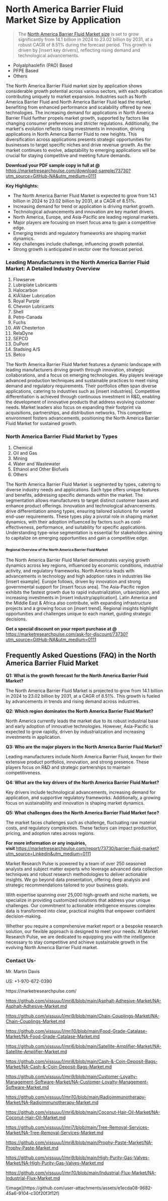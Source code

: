 <h1>North America Barrier Fluid Market&nbsp;Size by Application</h1><blockquote><p>The <a href="https://marketresearchpulse.com/download-sample/73730?utm_source=GitHub-NA&amp;utm_medium=0111">North America Barrier Fluid Market size</a> is set to grow significantly from 14.1 billion in 2024 to 23.02 billion by 2031, at a robust CAGR of 8.51% during the forecast period. This growth is driven by [insert key drivers], reflecting rising demand and technological advancements.</p></blockquote><ul><li>Polyalphaolefin (PAO) Based<li> PFPE Based<li> Others</li></ul><p>The North America Barrier Fluid market size by application shows considerable growth potential across various sectors, with each application contributing uniquely to market expansion. Industries such as North America Barrier Fluid and North America Barrier Fluid lead the market, benefiting from enhanced performance and scalability offered by new technologies. The increasing demand for applications in North America Barrier Fluid further propels market growth, supported by factors like changing consumer preferences and stricter regulations. Additionally, the market's evolution reflects rising investments in innovation, driving applications in North America Barrier Fluid to new heights. This diversification across applications presents strategic opportunities for businesses to target specific niches and drive revenue growth. As the market continues to evolve, adaptability to emerging applications will be crucial for staying competitive and meeting future demands.</p><p><strong>Download your PDF sample copy in full at @ </strong><a href="https://marketresearchpulse.com/download-sample/73730?utm_source=GitHub-NA&amp;utm_medium=0111">https://marketresearchpulse.com/download-sample/73730?utm_source=GitHub-NA&amp;utm_medium=0111</a></p><p><strong>Key Highlights: </strong></p><ul><li>The North America Barrier Fluid Market is expected to grow from 14.1 billion in 2024 to 23.02 billion by 2031, at a CAGR of 8.51%.</li><li>Increasing demand for trend or application is driving market growth.</li><li>Technological advancements and innovation are key market drivers.</li><li>North America, Europe, and Asia-Pacific are leading regional markets.</li><li>Major players are focusing on insert focus area to gain a competitive edge.</li><li>Emerging trends and regulatory frameworks are shaping market dynamics.</li><li>Key challenges include challenge, influencing growth potential.</li><li>Strong growth is anticipated in sector over the forecast period.</li></ul><h3>Leading Manufacturers in the North America Barrier Fluid Market: A Detailed Industry Overview</h3><ol><li>Flowserve</li><li>Lubriplate Lubricants</li><li>Halocarbon</li><li>KlÃ¼ber Lubrication</li><li>Royal Purple</li><li>Chevron Lubricants</li><li>Shell</li><li>Petro-Canada</li><li>Fuchs</li><li>AW Chesterton</li><li>RelaDyne</li><li>SEPCO</li><li>DuPont</li><li>Stadsing A/S</li><li>Betco</li></ol><div class="flex max-w-full flex-col flex-grow"><div class="min-h-8 text-message flex w-full flex-col items-end gap-2 whitespace-normal break-words [.text-message+&amp;]:mt-5" dir="auto" data-message-author-role="assistant" data-message-id="fd8432e4-4910-450d-b182-61b7bfb0a01f" data-message-model-slug="gpt-4o"><div class="flex w-full flex-col gap-1 empty:hidden first:pt-[3px]"><div class="markdown prose w-full break-words dark:prose-invert light"><p>The North America Barrier Fluid Market features a dynamic landscape with leading manufacturers driving growth through innovation, strategic collaborations, and a focus on emerging technologies. Key players leverage advanced production techniques and sustainable practices to meet rising demand and regulatory requirements. Their portfolios often span diverse applications, catering to industries such as [insert industries]. Competitive differentiation is achieved through continuous investment in R&amp;D, enabling the development of innovative products that address evolving customer needs. Market leaders also focus on expanding their footprint via acquisitions, partnerships, and distribution networks. This competitive environment fosters advancements, positioning the North America Barrier Fluid Market for sustained growth.</p></div></div></div></div><h3>North America Barrier Fluid Market by Types</h3><ol><li>Chemical<li> Oil and Gas<li> Mining<li> Water and Wastewater<li> Ethanol and Other Biofuels<li> Others</li></ol><div class="flex max-w-full flex-col flex-grow"><div class="min-h-8 text-message flex w-full flex-col items-end gap-2 whitespace-normal break-words [.text-message+&amp;]:mt-5" dir="auto" data-message-author-role="assistant" data-message-id="084470be-0bb7-4664-bddf-5156b4f41249" data-message-model-slug="gpt-4o-mini"><div class="flex w-full flex-col gap-1 empty:hidden first:pt-[3px]"><div class="markdown prose w-full break-words dark:prose-invert light"><p>The North America Barrier Fluid Market is segmented by types, catering to diverse industry needs and applications. Each type offers unique features and benefits, addressing specific demands within the market. The segmentation allows manufacturers to target distinct customer bases and enhance product offerings. Innovation and technological advancements drive differentiation among types, ensuring tailored solutions for varied end-user requirements. These types play a pivotal role in shaping market dynamics, with their adoption influenced by factors such as cost-effectiveness, performance, and suitability for specific applications. Understanding type-wise segmentation is essential for stakeholders aiming to capitalize on emerging opportunities and gain a competitive edge.</p></div></div></div></div><h3><span style="font-size: 11px;">Regional Overview of the North America Barrier Fluid Market</span></h3><div class="flex max-w-full flex-col flex-grow"><div class="min-h-8 text-message flex w-full flex-col items-end gap-2 whitespace-normal break-words [.text-message+&amp;]:mt-5" dir="auto" data-message-author-role="assistant" data-message-id="e9038762-ce64-4e30-91c9-9bd413514231" data-message-model-slug="gpt-4o-mini"><div class="flex w-full flex-col gap-1 empty:hidden first:pt-[3px]"><div class="markdown prose w-full break-words dark:prose-invert light"><p>The North America Barrier Fluid Market demonstrates varying growth dynamics across key regions, influenced by economic conditions, industrial activity, and regulatory frameworks. North America leads with advancements in technology and high adoption rates in industries like [insert example]. Europe follows, driven by innovation and strong governmental support for [insert focus area]. The Asia-Pacific region exhibits the fastest growth due to rapid industrialization, urbanization, and increasing investments in [insert industry/application]. Latin America and the Middle East &amp; Africa also contribute, with expanding infrastructure projects and a growing focus on [insert trend]. Regional insights highlight opportunities and challenges unique to each market, guiding strategic decisions.</p></div></div></div></div><p><strong>Get a special discount on your report purchase at @ </strong><a href="https://marketresearchpulse.com/ask-for-discount/73730?utm_source=GitHub-NA&amp;utm_medium=0111">https://marketresearchpulse.com/ask-for-discount/73730?utm_source=GitHub-NA&amp;utm_medium=0111</a></p><h2>Frequently Asked Questions (FAQ) in the North America Barrier Fluid Market</h2><p><strong>Q1: What is the growth forecast for the North America Barrier Fluid Market?</strong></p><p>The North America Barrier Fluid Market is projected to grow from 14.1 billion in 2024 to 23.02 billion by 2031, at a CAGR of 8.51%. This growth is fueled by advancements in trends and rising demand across industries.</p><p><strong>Q2: Which region dominates the North America Barrier Fluid Market?</strong></p><p>North America currently leads the market due to its robust industrial base and early adoption of innovative technologies. However, Asia-Pacific is expected to grow rapidly, driven by industrialization and increasing investments in application.</p><p><strong>Q3: Who are the major players in the North America Barrier Fluid Market?</strong></p><p>Leading manufacturers include North America Barrier Fluid, known for their extensive product portfolios, innovation, and strong presence. These players focus on R&amp;D and strategic partnerships to maintain competitiveness.</p><p><strong>Q4: What are the key drivers of the North America Barrier Fluid Market?</strong></p><p>Key drivers include technological advancements, increasing demand for application, and supportive regulatory frameworks. Additionally, a growing focus on sustainability and innovation is shaping market dynamics.</p><p><strong>Q5: What challenges does the North America Barrier Fluid Market face?</strong></p><p>The market faces challenges such as challenge, fluctuating raw material costs, and regulatory complexities. These factors can impact production, pricing, and adoption rates across regions.</p><p><strong>For more information or any inquiries, visit&nbsp;</strong><a href="https://marketresearchpulse.com/report/73730/barrier-fluid-market?utm_source=Linkedin&utm_medium=0111">https://marketresearchpulse.com/report/73730/barrier-fluid-market?utm_source=Linkedin&utm_medium=0111</a></p><p>Market Research Pulse is powered by a team of over 250 seasoned analysts and subject matter experts who leverage advanced data collection techniques and robust research methodologies to deliver actionable insights. We go beyond data presentation, offering deep analysis and strategic recommendations tailored to your business goals.</p><p>With expertise spanning over 25,000 high-growth and niche markets, we specialize in providing customized solutions that address your unique challenges. Our commitment to actionable intelligence ensures complex data is transformed into clear, practical insights that empower confident decision-making.</p><p>Whether you require a comprehensive market report or a bespoke research solution, our flexible approach is designed to meet your needs. At Market Research Pulse, we are dedicated to equipping you with the intelligence necessary to stay competitive and achieve sustainable growth in the evolving North America Barrier Fluid market.</p><h3><strong>Contact Us-</strong></h3><p>Mr. Martin Davis</p><p>US: +1-970-672-0390</p><p>https://marketresearchpulse.com/</p><p><a href="https://github.com/vissuuu1/mri8/blob/main/Asphalt-Adhesive-Market/NA-Asphalt-Adhesive-Market.md">https://github.com/vissuuu1/mri8/blob/main/Asphalt-Adhesive-Market/NA-Asphalt-Adhesive-Market.md</a></p><p><a href="https://github.com/vissuuu1/mri9/blob/main/Chain-Couplings-Market/NA-Chain-Couplings-Market.md">https://github.com/vissuuu1/mri9/blob/main/Chain-Couplings-Market/NA-Chain-Couplings-Market.md</a></p><p><a href="https://github.com/vissuuu1/mri10/blob/main/Food-Grade-Catalase-Market/NA-Food-Grade-Catalase-Market.md">https://github.com/vissuuu1/mri10/blob/main/Food-Grade-Catalase-Market/NA-Food-Grade-Catalase-Market.md</a></p><p><a href="https://github.com/vissuuu1/mri6/blob/main/Satellite-Amplifier-Market/NA-Satellite-Amplifier-Market.md">https://github.com/vissuuu1/mri6/blob/main/Satellite-Amplifier-Market/NA-Satellite-Amplifier-Market.md</a></p><p><a href="https://github.com/vissuuu1/mri8/blob/main/Cash-&-Coin-Deposit-Bags-Market/NA-Cash-&-Coin-Deposit-Bags-Market.md">https://github.com/vissuuu1/mri8/blob/main/Cash-&-Coin-Deposit-Bags-Market/NA-Cash-&-Coin-Deposit-Bags-Market.md</a></p><p><a href="https://github.com/vissuuu1/mri9/blob/main/Customer-Loyalty-Management-Software-Market/NA-Customer-Loyalty-Management-Software-Market.md">https://github.com/vissuuu1/mri9/blob/main/Customer-Loyalty-Management-Software-Market/NA-Customer-Loyalty-Management-Software-Market.md</a></p><p><a href="https://github.com/vissuuu1/mri10/blob/main/Radioimmunotherapy-Market/NA-Radioimmunotherapy-Market.md">https://github.com/vissuuu1/mri10/blob/main/Radioimmunotherapy-Market/NA-Radioimmunotherapy-Market.md</a></p><p><a href="https://github.com/vissuuu1/mri6/blob/main/Coconut-Hair-Oil-Market/NA-Coconut-Hair-Oil-Market.md">https://github.com/vissuuu1/mri6/blob/main/Coconut-Hair-Oil-Market/NA-Coconut-Hair-Oil-Market.md</a></p><p><a href="https://github.com/vissuuu1/mri7/blob/main/Tree-Removal-Services-Market/NA-Tree-Removal-Services-Market.md">https://github.com/vissuuu1/mri7/blob/main/Tree-Removal-Services-Market/NA-Tree-Removal-Services-Market.md</a></p><p><a href="https://github.com/vissuuu1/mri8/blob/main/Prophy-Paste-Market/NA-Prophy-Paste-Market.md">https://github.com/vissuuu1/mri8/blob/main/Prophy-Paste-Market/NA-Prophy-Paste-Market.md</a></p><p><a href="https://github.com/vissuuu1/mri9/blob/main/High-Purity-Gas-Valves-Market/NA-High-Purity-Gas-Valves-Market.md">https://github.com/vissuuu1/mri9/blob/main/High-Purity-Gas-Valves-Market/NA-High-Purity-Gas-Valves-Market.md</a></p><p><a href="https://github.com/vissuuu1/mri10/blob/main/Industrial-Flux-Market/NA-Industrial-Flux-Market.md">https://github.com/vissuuu1/mri10/blob/main/Industrial-Flux-Market/NA-Industrial-Flux-Market.md</a></p>
![image](https://github.com/user-attachments/assets/e1ecda08-9682-45a6-9104-c30f20f3f12f)
